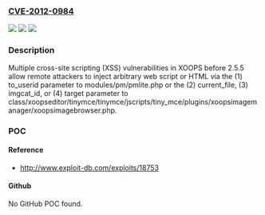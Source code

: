 ### [CVE-2012-0984](https://cve.mitre.org/cgi-bin/cvename.cgi?name=CVE-2012-0984)
![](https://img.shields.io/static/v1?label=Product&message=n%2Fa&color=blue)
![](https://img.shields.io/static/v1?label=Version&message=n%2Fa&color=blue)
![](https://img.shields.io/static/v1?label=Vulnerability&message=n%2Fa&color=brighgreen)

### Description

Multiple cross-site scripting (XSS) vulnerabilities in XOOPS before 2.5.5 allow remote attackers to inject arbitrary web script or HTML via the (1) to_userid parameter to modules/pm/pmlite.php or the (2) current_file, (3) imgcat_id, or (4) target parameter to class/xoopseditor/tinymce/tinymce/jscripts/tiny_mce/plugins/xoopsimagemanager/xoopsimagebrowser.php.

### POC

#### Reference
- http://www.exploit-db.com/exploits/18753

#### Github
No GitHub POC found.

